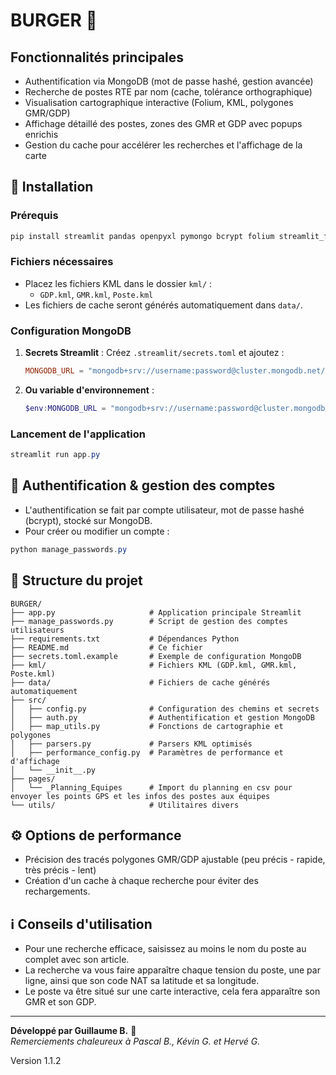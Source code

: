 
# BURGER 🍔

## Fonctionnalités principales
- Authentification via MongoDB (mot de passe hashé, gestion avancée)
- Recherche de postes RTE par nom (cache, tolérance orthographique)
- Visualisation cartographique interactive (Folium, KML, polygones GMR/GDP)
- Affichage détaillé des postes, zones des GMR et GDP avec popups enrichis
- Gestion du cache pour accélérer les recherches et l'affichage de la carte

## 🚀 Installation

### Prérequis
```bash
pip install streamlit pandas openpyxl pymongo bcrypt folium streamlit_folium
```

### Fichiers nécessaires
- Placez les fichiers KML dans le dossier `kml/` :
  - `GDP.kml`, `GMR.kml`, `Poste.kml`
- Les fichiers de cache seront générés automatiquement dans `data/`.

### Configuration MongoDB
1. **Secrets Streamlit** :
   Créez `.streamlit/secrets.toml` et ajoutez :
   ```toml
   MONGODB_URL = "mongodb+srv://username:password@cluster.mongodb.net/"
   ```
2. **Ou variable d'environnement** :
   ```powershell
   $env:MONGODB_URL = "mongodb+srv://username:password@cluster.mongodb.net/"
   ```

### Lancement de l'application
```powershell
streamlit run app.py
```

## 🔐 Authentification & gestion des comptes
- L'authentification se fait par compte utilisateur, mot de passe hashé (bcrypt), stocké sur MongoDB.
- Pour créer ou modifier un compte :
```powershell
python manage_passwords.py
```

## 📁 Structure du projet
```
BURGER/
├── app.py                     # Application principale Streamlit
├── manage_passwords.py        # Script de gestion des comptes utilisateurs
├── requirements.txt           # Dépendances Python
├── README.md                  # Ce fichier
├── secrets.toml.example       # Exemple de configuration MongoDB
├── kml/                       # Fichiers KML (GDP.kml, GMR.kml, Poste.kml)
├── data/                      # Fichiers de cache générés automatiquement
├── src/
│   ├── config.py              # Configuration des chemins et secrets
│   ├── auth.py                # Authentification et gestion MongoDB
│   ├── map_utils.py           # Fonctions de cartographie et polygones
│   ├── parsers.py             # Parsers KML optimisés
│   ├── performance_config.py  # Paramètres de performance et d'affichage
│   └── __init__.py
├── pages/
│   └── _Planning_Equipes      # Import du planning en csv pour envoyer les points GPS et les infos des postes aux équipes 
└── utils/                     # Utilitaires divers

```

## ⚙️ Options de performance
- Précision des tracés polygones GMR/GDP ajustable (peu précis - rapide, très précis - lent)
- Création d'un cache à chaque recherche pour éviter des rechargements.

## ℹ️ Conseils d'utilisation
- Pour une recherche efficace, saisissez au moins le nom du poste au complet avec son article.
- La recherche va vous faire apparaître chaque tension du poste, une par ligne, ainsi que son code NAT sa latitude et sa longitude.
- Le poste va être situé sur une carte interactive, cela fera apparaître son GMR et son GDP.

---
**Développé par Guillaume B.** 🍔  
*Remerciements chaleureux à Pascal B., Kévin G. et Hervé G.*

Version 1.1.2
